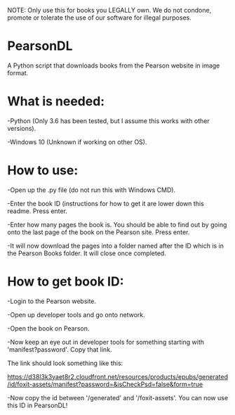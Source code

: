 NOTE: Only use this for books you LEGALLY own. We do not condone, promote or tolerate the use of our software for illegal purposes.

# PearsonDL

A Python script that downloads books  from the Pearson website in image format.


# What is needed:

-Python (Only 3.6 has been tested, but I assume this works with other versions).

-Windows 10 (Unknown if working on other OS).

# How to use:

-Open up the .py file (do not run this with Windows CMD).

-Enter the book ID (instructions for how to get it are lower down this readme. Press enter.

-Enter how many pages the book is. You should be able to find out by going onto the last page of the book on the Pearson site. Press enter.

-It will now download the pages into a folder named after the ID which is in the Pearson Books folder. It will close once completed.



# How to get book ID:

-Login to the Pearson website.

-Open up developer tools and go onto network.

-Open the book on Pearson.

-Now keep an eye out in developer tools for something starting with 'manifest?password'. Copy that link.

The link should look something like this:

https://d38l3k3yaet8r2.cloudfront.net/resources/products/epubs/generated/id/foxit-assets/manifest?password=&isCheckPsd=false&form=true
  
-Now copy the id between '/generated' and '/foxit-assets'. You can now use this ID in PearsonDL!

